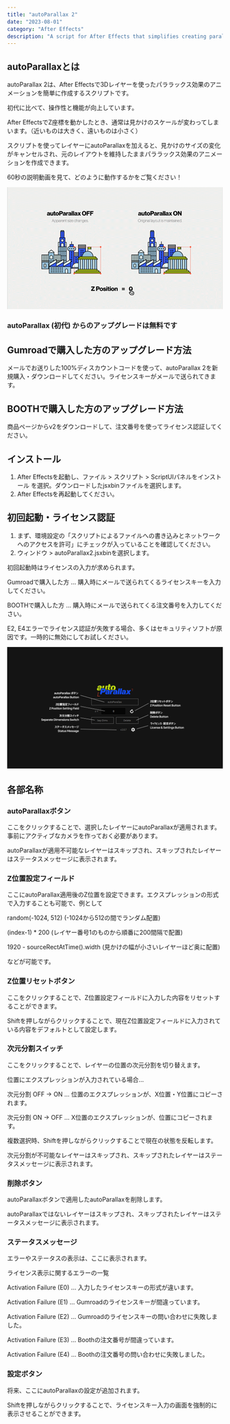 ```yaml
---
title: "autoParallax 2"
date: "2023-08-01"
category: "After Effects"
description: "A script for After Effects that simplifies creating parallax effect animations using 3D layers. It maintains the original layout by canceling apparent size changes when moving along the Z-axis, allowing for easy creation of parallax effects."
---
```


## autoParallaxとは

autoParallax 2は、After Effectsで3Dレイヤーを使ったパララックス効果のアニメーションを簡単に作成するスクリプトです。

初代に比べて、操作性と機能が向上しています。

After EffectsでZ座標を動かしたとき、通常は見かけのスケールが変わってしまいます。（近いものは大きく、遠いものは小さく）

スクリプトを使ってレイヤーにautoParallaxを加えると、見かけのサイズの変化がキャンセルされ、元のレイアウトを維持したままパララックス効果のアニメーションを作成できます。

60秒の説明動画を見て、どのように動作するかをご覧ください！

![](./autoparallax2/gif_202207171545.gif)

### autoParallax (初代) からのアップグレードは無料です

## Gumroadで購入した方のアップグレード方法

メールでお送りした100%ディスカウントコードを使って、autoParallax 2を新規購入・ダウンロードしてください。ライセンスキーがメールで送られてきます。

## BOOTHで購入した方のアップグレード方法

商品ページからv2をダウンロードして、注文番号を使ってライセンス認証してください。

## インストール

1. After Effectsを起動し、ファイル > スクリプト > ScriptUIパネルをインストール を選択。ダウンロードしたjsxbinファイルを選択します。
2. After Effectsを再起動してください。

## 初回起動・ライセンス認証

1. まず、環境設定の「スクリプトによるファイルへの書き込みとネットワークへのアクセスを許可」にチェックが入っていることを確認してください。
2. ウィンドウ > autoParallax2.jsxbinを選択します。

初回起動時はライセンスの入力が求められます。

Gumroadで購入した方 … 購入時にメールで送られてくるライセンスキーを入力してください。

BOOTHで購入した方 … 購入時にメールで送られてくる注文番号を入力してください。

E2, E4エラーでライセンス認証が失敗する場合、多くはセキュリティソフトが原因です。一時的に無効にしてお試しください。

![](./autoparallax2/autoParallax_names.png)

## 各部名称

### autoParallaxボタン

ここをクリックすることで、選択したレイヤーにautoParallaxが適用されます。事前にアクティブなカメラを作っておく必要があります。

autoParallaxが適用不可能なレイヤーはスキップされ、スキップされたレイヤーはステータスメッセージに表示されます。

### Z位置設定フィールド

ここにautoParallax適用後のZ位置を設定できます。エクスプレッションの形式で入力することも可能で、例として

random(-1024, 512) (-1024から512の間でランダム配置)

(index-1) \* 200 (レイヤー番号1のものから順番に200間隔で配置)

1920 - sourceRectAtTime().width (見かけの幅が小さいレイヤーほど奥に配置)

などが可能です。

### Z位置リセットボタン

ここをクリックすることで、Z位置設定フィールドに入力した内容をリセットすることができます。

Shiftを押しながらクリックすることで、現在Z位置設定フィールドに入力されている内容をデフォルトとして設定します。

### 次元分割スイッチ

ここをクリックすることで、レイヤーの位置の次元分割を切り替えます。

位置にエクスプレッションが入力されている場合…

次元分割 OFF → ON … 位置のエクスプレッションが、X位置・Y位置にコピーされます。

次元分割 ON → OFF … X位置のエクスプレッションが、位置にコピーされます。

複数選択時、Shiftを押しながらクリックすることで現在の状態を反転します。

次元分割が不可能なレイヤーはスキップされ、スキップされたレイヤーはステータスメッセージに表示されます。

### 削除ボタン

autoParallaxボタンで適用したautoParallaxを削除します。

autoParallaxではないレイヤーはスキップされ、スキップされたレイヤーはステータスメッセージに表示されます。

### ステータスメッセージ

エラーやステータスの表示は、ここに表示されます。

ライセンス表示に関するエラーの一覧

Activation Failure (E0) … 入力したライセンスキーの形式が違います。

Activation Failure (E1) … Gumroadのライセンスキーが間違っています。

Activation Failure (E2) … Gumroadのライセンスキーの問い合わせに失敗しました。

Activation Failure (E3) … Boothの注文番号が間違っています。

Activation Failure (E4) … Boothの注文番号の問い合わせに失敗しました。

### 設定ボタン

将来、ここにautoParallaxの設定が追加されます。

Shiftを押しながらクリックすることで、ライセンスキー入力の画面を強制的に表示させることができます。
